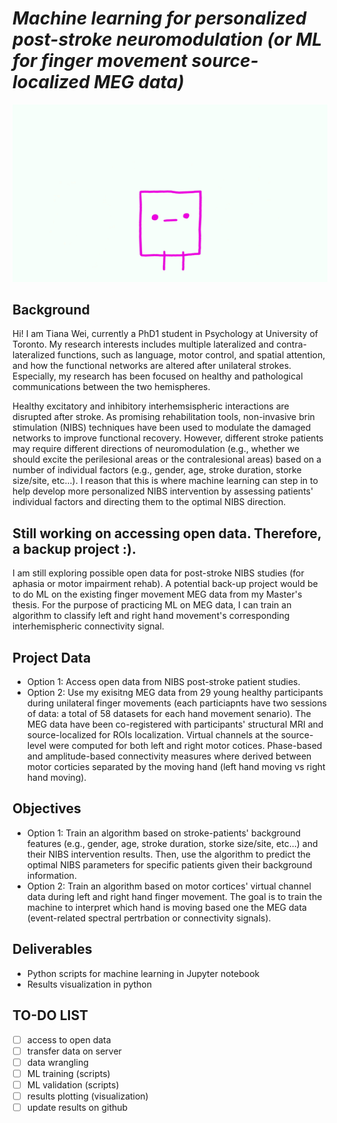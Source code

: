 # *Machine learning for personalized post-stroke neuromodulation (or ML for finger movement source-localized MEG data)*

![Machine learning](/NusZ.gif)

## **Background**
Hi! I am Tiana Wei, currently a PhD1 student in Psychology at University of Toronto. My research interests includes multiple lateralized and contra-lateralized functions, such as language, motor control, and spatial attention, and how the functional networks are altered after unilateral strokes. Especially, my research has been focused on healthy and pathological communications between the two hemispheres. 

Healthy excitatory and inhibitory interhemsispheric interactions are disrupted after stroke. As promising rehabilitation tools, non-invasive brin stimulation (NIBS) techniques have been used to modulate the damaged networks to improve functional recovery. However, different stroke patients may require different directions of neuromodulation (e.g., whether we should excite the perilesional areas or the contralesional areas) based on a number of individual factors (e.g., gender, age, stroke duration, storke size/site, etc...). I reason that this is where machine learning can step in to help develop more personalized NIBS intervention by assessing patients' individual factors and directing them to the optimal NIBS direction. 

## **Still working on accessing open data. Therefore, a backup project :).**
I am still exploring possible open data for post-stroke NIBS studies (for aphasia or motor impairment rehab). A potential back-up project would be to do ML on the existing finger movement MEG data from my Master's thesis. For the purpose of practicing ML on MEG data, I can train an algorithm to classify left and right hand movement's corresponding interhemispheric connectivity signal.

## **Project Data**
- Option 1: Access open data from NIBS post-stroke patient studies.
- Option 2: Use my exisitng MEG data from 29 young healthy participants during unilateral finger movements (each particiapnts have two sessions of data: a total of 58 datasets for each hand movement senario). The MEG data have been co-registered with participants' structural MRI and source-localized for ROIs localization. Virtual channels at the source-level were computed for both left and right motor cotices. Phase-based and amplitude-based connectivity measures where derived between motor corticies separated by the moving hand (left hand moving vs right hand moving).

## **Objectives**
- Option 1: Train an algorithm based on stroke-patients' background features (e.g., gender, age, stroke duration, storke size/site, etc...) and their NIBS intervention results. Then, use the algorithm to predict the optimal NIBS parameters for specific patients given their background information.
- Option 2: Train an algorithm based on motor cortices' virtual channel data during left and right hand finger movement. The goal is to train the machine to interpret which hand is moving based one the MEG data (event-related spectral pertrbation or connectivity signals).

## **Deliverables**
- Python scripts for machine learning in Jupyter notebook
- Results visualization in python

## TO-DO LIST
- [ ] access to open data
- [ ] transfer data on server
- [ ] data wrangling
- [ ] ML training (scripts)
- [ ] ML validation (scripts)
- [ ] results plotting (visualization)
- [ ] update results on github

